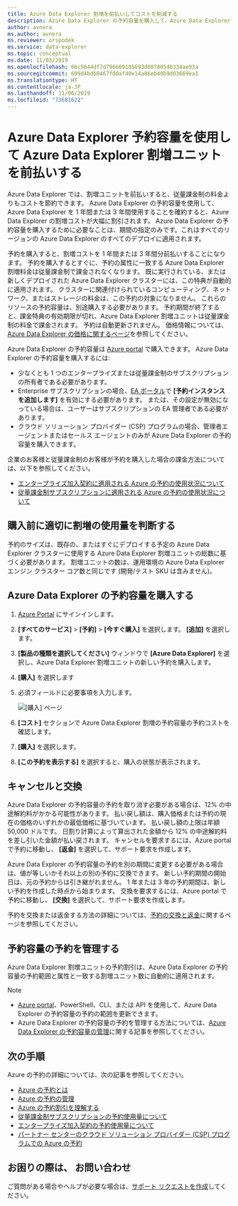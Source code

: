 ```yaml
---
title: Azure Data Explorer 割増を前払いしてコストを削減する
description: Azure Data Explorer の予約容量を購入して、Azure Data Explorer のコストを節約する方法について説明します。
author: avnera
ms.author: avnera
ms.reviewer: orspodek
ms.service: data-explorer
ms.topic: conceptual
ms.date: 11/03/2019
ms.openlocfilehash: 66c5644df7d796669105693d08788548334ae93a
ms.sourcegitcommit: 609d4bdb0467fd0af40e14a86eb40b9d03669ea1
ms.translationtype: HT
ms.contentlocale: ja-JP
ms.lasthandoff: 11/06/2019
ms.locfileid: "73681622"
---
```

# <a name="prepay-for-azure-data-explorer-markup-units-with-azure-data-explorer-reserved-capacity"></a>Azure Data Explorer 予約容量を使用して Azure Data Explorer 割増ユニットを前払いする

Azure Data Explorer では、割増ユニットを前払いすると、従量課金制の料金よりもコストを節約できます。 Azure Data Explorer の予約容量を使用して、Azure Data Explorer を 1 年間または 3 年間使用することを確約すると、Azure Data Explorer の割増コストが大幅に割引されます。 Azure Data Explorer の予約容量を購入するために必要なことは、期間の指定のみです。これはすべてのリージョンの Azure Data Explorer のすべてのデプロイに適用されます。

予約を購入すると、割増コストを 1 年間または 3 年間分前払いすることになります。 予約を購入するとすぐに、予約の属性に一致する Azure Data Explorer 割増料金は従量課金制で課金されなくなります。 既に実行されている、または新しくデプロイされた Azure Data Explorer クラスターには、この特典が自動的に適用されます。 クラスターに関連付けられているコンピューティング、ネットワーク、またはストレージの料金は、この予約の対象になりません。 これらのリソースの予約容量は、別途購入する必要があります。 予約期間が終了すると、課金特典の有効期限が切れ、Azure Data Explorer 割増ユニットは従量課金制の料金で課金されます。 予約は自動更新されません。 価格情報については、[Azure Data Explorer の価格に関するページ](https://azure.microsoft.com/pricing/details/data-explorer/)を参照してください。

Azure Data Explorer の予約容量は [Azure portal](https://portal.azure.com) で購入できます。 Azure Data Explorer の予約容量を購入するには:

* 少なくとも 1 つのエンタープライズまたは従量課金制のサブスクリプションの所有者である必要があります。
* Enterprise サブスクリプションの場合、[EA ポータル](https://ea.azure.com)で **[予約インスタンスを追加します]** を有効にする必要があります。 または、その設定が無効になっている場合は、ユーザーはサブスクリプションの EA 管理者である必要があります。
* クラウド ソリューション プロバイダー (CSP) プログラムの場合、管理者エージェントまたはセールス エージェントのみが Azure Data Explorer の予約容量を購入できます。

企業のお客様と従量課金制のお客様が予約を購入した場合の課金方法については、以下を参照してください。
* [エンタープライズ加入契約に適用される Azure の予約の使用状況について](../billing/billing-understand-reserved-instance-usage-ea.md) 
* [従量課金制サブスクリプションに適用される Azure の予約の使用状況について](../billing/billing-understand-reserved-instance-usage.md)

## <a name="determine-the-right-markup-usage-before-purchase"></a>購入前に適切に割増の使用量を判断する

予約のサイズは、既存の、またはすぐにデプロイする予定の Azure Data Explorer クラスターに使用する Azure Data Explorer 割増ユニットの総数に基づく必要があります。 割増ユニットの数は、運用環境の Azure Data Explorer エンジン クラスター コア数と同じです (開発/テスト SKU は含みません)。 

## <a name="buy-azure-data-explorer-reserved-capacity"></a>Azure Data Explorer の予約容量を購入する

1. [Azure Portal](https://portal.azure.com) にサインインします。
1. **[すべてのサービス]**  >  **[予約]**  >  **[今すぐ購入]** を選択します。 **[追加]** を選択します。
1. **[製品の種類を選択してください]** ウィンドウで **[Azure Data Explorer]** を選択し、Azure Data Explorer 割増ユニットの新しい予約を購入します。 
1. **[購入]** を選択します
1. 必須フィールドに必要事項を入力します。 

    ![[購入] ページ](media/pricing-reserved-capacity/purchase-page.png)

1. **[コスト]** セクションで Azure Data Explorer 割増の予約容量の予約コストを確認します。
1. **[購入]** を選択します。
1. **[この予約を表示する]** を選択すると、購入の状態が表示されます。

## <a name="cancellations-and-exchanges"></a>キャンセルと交換

Azure Data Explorer の予約容量の予約を取り消す必要がある場合は、12% の中途解約料がかかる可能性があります。 払い戻し額は、購入価格または予約の現在の価格のいずれかの最低価格に基づいています。 払い戻し額の上限は年額 50,000 ドルです。 日割り計算によって算出された金額から 12% の中途解約料を差し引いた金額が払い戻されます。 キャンセルを要求するには、Azure portal で予約に移動し、 **[返金]** を選択して、サポート要求を作成します。

Azure Data Explorer の予約容量の予約を別の期間に変更する必要がある場合は、値が等しいかそれ以上の別の予約に交換できます。 新しい予約期間の開始日は、元の予約からは引き継がれません。 1 年または 3 年の予約期間は、新しい予約を作成した時点から始まります。 交換を要求するには、Azure portal で予約に移動し、 **[交換]** を選択して、サポート要求を作成します。

予約を交換または返金する方法の詳細については、[予約の交換と返金](../billing/billing-azure-reservations-self-service-exchange-and-refund.md)に関するページを参照してください。

## <a name="manage-your-reserved-capacity-reservation"></a>予約容量の予約を管理する

Azure Data Explorer 割増ユニットの予約割引は、Azure Data Explorer の予約容量の予約範囲と属性と一致する割増ユニット数に自動的に適用されます。 


> [!NOTE]
> * [Azure portal](https://portal.azure.com)、PowerShell、CLI、または API を使用して、Azure Data Explorer の予約容量の予約の範囲を更新できます。
> * Azure Data Explorer の予約容量の予約を管理する方法については、[Azure Data Explorer の予約容量の管理](../billing/billing-understand-kusto-azuredataexplorer-reservation-charges.md)に関する記事を参照してください。

## <a name="next-steps"></a>次の手順

Azure の予約の詳細については、次の記事を参照してください。

* [Azure の予約とは](../billing/billing-save-compute-costs-reservations.md)
* [Azure の予約の管理](../billing/billing-manage-reserved-vm-instance.md)
* [Azure の予約割引を理解する](../billing/billing-understand-reservation-charges.md)
* [従量課金制サブスクリプションの予約使用量について](../billing/billing-understand-reserved-instance-usage.md)
* [エンタープライズ加入契約の予約使用量について](../billing/billing-understand-reserved-instance-usage-ea.md)
* [パートナー センターのクラウド ソリューション プロバイダー (CSP) プログラムでの Azure の予約](https://docs.microsoft.com/partner-center/azure-reservations)

## <a name="need-help-contact-us"></a>お困りの際は、 お問い合わせ

ご質問がある場合やヘルプが必要な場合は、[サポート リクエストを作成](https://portal.azure.com/#blade/Microsoft_Azure_Support/HelpAndSupportBlade/newsupportrequest)してください。
